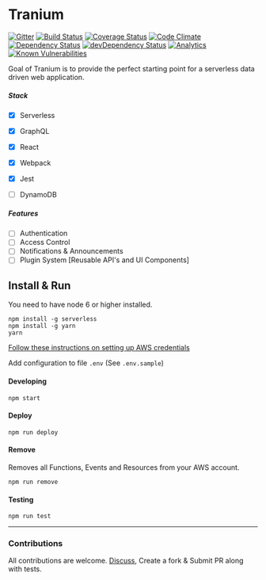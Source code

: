 # Tranium

[![Gitter](https://badges.gitter.im/Join%20Chat.svg)](https://gitter.im/teamtranium?utm_source=badge&utm_medium=badge&utm_campaign=pr-badge) [![Build Status](https://travis-ci.org/beingmohit/tranium.svg?branch=master)](https://travis-ci.org/beingmohit/tranium) [![Coverage Status](https://coveralls.io/repos/github/beingmohit/tranium/badge.svg?branch=master)](https://coveralls.io/github/beingmohit/tranium?branch=master) [![Code Climate](https://codeclimate.com/github/beingmohit/tranium/badges/gpa.svg)](https://codeclimate.com/github/beingmohit/tranium) [![Dependency Status](https://david-dm.org/beingmohit/tranium.png)](https://david-dm.org/beingmohit/tranium) [![devDependency Status](https://david-dm.org/beingmohit/tranium/dev-status.png)](https://david-dm.org/beingmohit/tranium#info=devDependencies) [![Analytics](https://ga-beacon.appspot.com/UA-102268283-1/tranium/README)](https://github.com/igrigorik/ga-beacon) [![Known Vulnerabilities](https://snyk.io/test/github/beingmohit/tranium/badge.svg)](https://snyk.io/test/github/beingmohit/tranium) 

Goal of Tranium is to provide the perfect starting point for a serverless data driven web application.

##### Stack
- [x] Serverless
- [x] GraphQL
- [x] React
- [x] Webpack
- [x] Jest
- [ ] DynamoDB


##### Features
- [ ] Authentication
- [ ] Access Control
- [ ] Notifications & Announcements
- [ ] Plugin System [Reusable API's and UI Components] 

## Install & Run

You need to have node 6 or higher installed.

```
npm install -g serverless
npm install -g yarn
yarn
```

[Follow these instructions on setting up AWS credentials](https://serverless.com/framework/docs/providers/aws/guide/credentials/)

Add configuration to file `.env` (See `.env.sample`)

#### Developing
```
npm start
```

#### Deploy 
```
npm run deploy
```

#### Remove

Removes all Functions, Events and Resources from your AWS account.

```
npm run remove
````

#### Testing
```
npm run test
```

---

### Contributions

All contributions are welcome. [Discuss](https://gitter.im/teamtranium), Create a fork & Submit PR along with tests.
